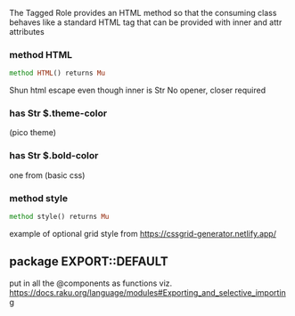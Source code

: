 

The Tagged Role provides an HTML method so that the consuming class behaves like a standard HTML tag that can be provided with inner and attr attributes

### method HTML

```raku
method HTML() returns Mu
```

Shun html escape even though inner is Str No opener, closer required

### has Str $.theme-color

<amber azure blue cyan fuchsia green indigo jade lime orange pink pumpkin purple red violet yellow> (pico theme)

### has Str $.bold-color

one from <aqua black blue fuchsia gray green lime maroon navy olive purple red silver teal white yellow> (basic css)

### method style

```raku
method style() returns Mu
```

example of optional grid style from https://cssgrid-generator.netlify.app/

package EXPORT::DEFAULT
-----------------------

put in all the @components as functions viz. https://docs.raku.org/language/modules#Exporting_and_selective_importing


